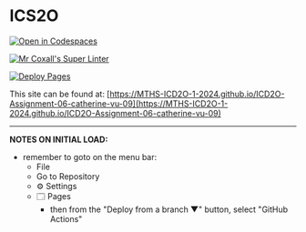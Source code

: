 # ICS2O

[![Open in Codespaces](https://classroom.github.com/assets/launch-codespace-2972f46106e565e64193e422d61a12cf1da4916b45550586e14ef0a7c637dd04.svg)](https://classroom.github.com/open-in-codespaces?assignment_repo_id=19727395)

[![Mr Coxall's Super Linter](https://github.com/MTHS-ICD2O-1-2024/ICD2O-Assignment-06-catherine-vu-09/workflows/Mr%20Coxall's%20Super%20Linter/badge.svg)](https://github.com/MTHS-ICD2O-1-2024/ICD2O-Assignment-06-catherine-vu-09/actions)

[![Deploy Pages](https://github.com/MTHS-ICD2O-1-2024/ICD2O-Assignment-06-catherine-vu-09/workflows/Deploy%20Pages/badge.svg)](https://github.com/MTHS-ICD2O-1-2024/ICD2O-Assignment-06-catherine-vu-09/actions)

This site can be found at: [https://MTHS-ICD2O-1-2024.github.io/ICD2O-Assignment-06-catherine-vu-09](https://MTHS-ICD2O-1-2024.github.io/ICD2O-Assignment-06-catherine-vu-09)

---

**NOTES ON INITIAL LOAD:**
- remember to goto on the menu bar:
  - File
  - Go to Repository
  - ⚙ Settings
  - 🗔 Pages
    - then from the "Deploy from a branch ▼" button, select "GitHub Actions"
